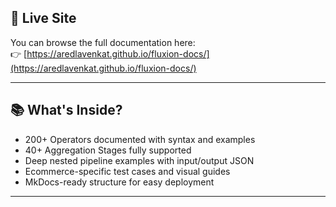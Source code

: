 
## 🚀 Live Site

You can browse the full documentation here:  
👉 [https://aredlavenkat.github.io/fluxion-docs/](https://aredlavenkat.github.io/fluxion-docs/)

---

## 📚 What's Inside?

- 200+ Operators documented with syntax and examples
- 40+ Aggregation Stages fully supported
- Deep nested pipeline examples with input/output JSON
- Ecommerce-specific test cases and visual guides
- MkDocs-ready structure for easy deployment

---
